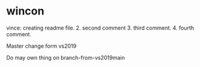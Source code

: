 # wincon

vince: creating readme file.
2. second comment
3. third comment.
4. fourth comment.

Master change form vs2019

Do may own thing on branch-from-vs2019main